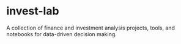 # invest-lab
A collection of finance and investment analysis projects, tools, and notebooks for data-driven decision making.
